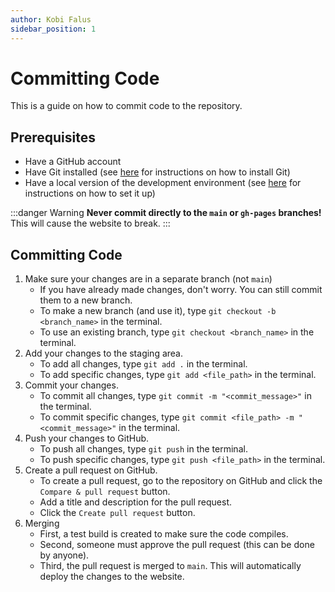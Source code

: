 ```yaml
---
author: Kobi Falus
sidebar_position: 1
---
```


# Committing Code

This is a guide on how to commit code to the repository.

## Prerequisites

- Have a GitHub account
- Have Git installed (see [here](https://git-scm.com/downloads) for instructions on how to install Git)
- Have a local version of the development environment (see [here](getting_started.md) for instructions on how to set it up)

:::danger Warning
**Never commit directly to the `main` or `gh-pages` branches!** This will cause the website to break.
:::

## Committing Code

1. Make sure your changes are in a separate branch (not `main`)
    - If you have already made changes, don't worry. You can still commit them to a new branch.
    - To make a new branch (and use it), type `git checkout -b <branch_name>` in the terminal.
    - To use an existing branch, type `git checkout <branch_name>` in the terminal.
2. Add your changes to the staging area.
    - To add all changes, type `git add .` in the terminal.
    - To add specific changes, type `git add <file_path>` in the terminal.
3. Commit your changes.
    - To commit all changes, type `git commit -m "<commit_message>"` in the terminal.
    - To commit specific changes, type `git commit <file_path> -m "<commit_message>"` in the terminal.
4. Push your changes to GitHub.
    - To push all changes, type `git push` in the terminal.
    - To push specific changes, type `git push <file_path>` in the terminal.
5. Create a pull request on GitHub.
    - To create a pull request, go to the repository on GitHub and click the `Compare & pull request` button.
    - Add a title and description for the pull request.
    - Click the `Create pull request` button.
6. Merging
    - First, a test build is created to make sure the code compiles.
    - Second, someone must approve the pull request (this can be done by anyone).
    - Third, the pull request is merged to `main`. This will automatically deploy the changes to the website.

